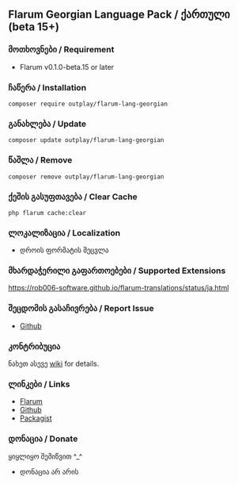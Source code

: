 ## Flarum Georgian Language Pack / ქართული (beta 15+)


### მოთხოვნები / Requirement
  - Flarum v0.1.0-beta.15 or later

### ჩაწერა / Installation
```
composer require outplay/flarum-lang-georgian
```

### განახლება / Update
```
composer update outplay/flarum-lang-georgian
```

### წაშლა / Remove
```
composer remove outplay/flarum-lang-georgian
```

### ქეშის გასუფთავება / Clear Cache
```
php flarum cache:clear
```
### ლოკალიზაცია / Localization
  - დროის ფორმატის შეცვლა

### მხარდაჭერილი გაფართოებები / Supported Extensions
https://rob006-software.github.io/flarum-translations/status/ja.html


### შეცდომის გასაჩივრება / Report Issue
  - [Github](https://github.com/B3K4682/lang-georgian/issues)

### კონტრიბუცია

ნახეთ ასევე [wiki](https://github.com/B3K4682/lang-georgian/wiki#contributing) for details.

### ლინკები / Links
  - [Flarum](https://discuss.flarum.org/d/22631)
  - [Github](https://github.com/littlegolden/flarum-lang-japanese)
  - [Packagist](https://packagist.org/packages/littlegolden/flarum-lang-japanese)

### დონაცია / Donate
ყიყლიყო შემიწვით \^_\^

 - დონაცია არ არის
